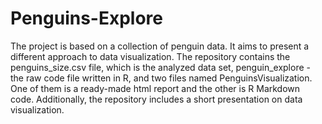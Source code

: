 # Penguins-Explore

The project is based on a collection of penguin data. It aims to present a different approach to data visualization. The repository contains the penguins_size.csv file, which is the analyzed data set, penguin_explore - the raw code file written in R, and two files named PenguinsVisualization. One of them is a ready-made html report and the other is R Markdown code. Additionally, the repository includes a short presentation on data visualization.
